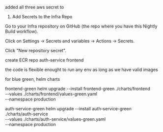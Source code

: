 added all three aws secret to 

1. Add Secrets to the Infra Repo

Go to your Infra repository on GitHub (the repo where you have this Nightly Build workflow).

Click on Settings → Secrets and variables → Actions → Secrets.

Click "New repository secret".

create ECR repo
auth-service
frontend

the code is flexible enought to run any env as long as we have valid images


for blue green, helm charts

frontend-green
helm upgrade --install frontend-green ./charts/frontend \
  --values ./charts/frontend/values-green.yaml \
  --namespace production

auth-service-green
helm upgrade --install auth-service-green ./charts/auth-service \
  --values ./charts/auth-service/values-green.yaml \
  --namespace production



